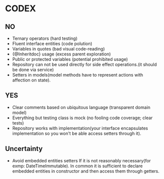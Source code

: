 # CODEX

## NO

- Ternary operators (hard testing)
- Fluent interface entities (code polution)
- Variables in quotes (bad visual code-reading)
- {@Inheritdoc} usage (excess parent exploration)
- Public or protected variables (potential prohibited usage)
- Repository can not be used directly for side effect operations.(it should be done via service)
- Setters in models(model methods have to represent actions with affection on state).

## YES

- Clear comments based on ubiquitous language (transparent domain model)
- Everything but testing class is mock (no fooling code coverage; clear tests)
- Repository works with implementation(your interface encapsulates implementation so you won't be able access setters through it).

## Uncertainty

- Avoid embedded entities setters If it is not reasonably necessary(for exmp: DateTimeImmutable). In common it is sufficient to declare embedded entities in constructor and then access them through getters.
